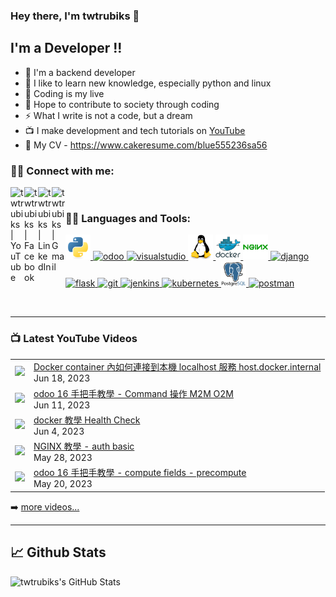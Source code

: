 ### Hey there, I'm twtrubiks 👋

## I'm a Developer !!

- 🔭 I'm a backend developer
- 🌱 I like to learn new knowledge, especially python and linux
- 👯 Coding is my live
- 🥅 Hope to contribute to society through coding
- ⚡  What I write is not a code, but a dream
- 📺 I make development and tech tutorials on [YouTube](https://www.youtube.com/user/blue524326)
- 🔭 My CV - https://www.cakeresume.com/blue555236sa56

### 🙋‍♂️ Connect with me:

[<img align="left" alt="twtrubiks | YouTube" width="22px" src="https://cdn.jsdelivr.net/npm/simple-icons@v3/icons/youtube.svg" />][youtube]
[<img align="left" alt="twtrubiks | Facebook" width="22px" src="https://cdn.jsdelivr.net/npm/simple-icons@v3/icons/facebook.svg" />][facebook]
[<img align="left" alt="twtrubiks | LinkedIn" width="22px" src="https://cdn.jsdelivr.net/npm/simple-icons@v3/icons/linkedin.svg" />][linkedin]
[<img align="left" alt="twtrubiks | Gmail" width="22px" src="https://cdn.jsdelivr.net/npm/simple-icons@v3/icons/gmail.svg" />][gmail]

<br />

### 👨‍💻 Languages and Tools:

<p align="left"> <a href="https://www.python.org" target="_blank"> <img src="https://raw.githubusercontent.com/devicons/devicon/master/icons/python/python-original.svg" alt="python" width="40" height="40"/> <a href="https://www.odoo.com/" target="_blank"> <img src="https://upload.wikimedia.org/wikipedia/commons/thumb/5/50/Odoo_logo.svg/320px-Odoo_logo.svg.png" alt="odoo" width="65" height="40"/> </a> <a href="https://code.visualstudio.com/" target="_blank"> <img src="https://upload.wikimedia.org/wikipedia/commons/thumb/9/9a/Visual_Studio_Code_1.35_icon.svg/240px-Visual_Studio_Code_1.35_icon.svg.png" alt="visualstudio" width="40" height="40"/> </a> <a href="https://www.linux.org/" target="_blank"> <img src="https://raw.githubusercontent.com/devicons/devicon/master/icons/linux/linux-original.svg" alt="linux" width="40" height="40"/> <a href="https://www.docker.com/" target="_blank"> <img src="https://raw.githubusercontent.com/devicons/devicon/master/icons/docker/docker-original-wordmark.svg" alt="docker" width="40" height="40"/> </a> </a> <a href="https://www.nginx.com" target="_blank"> <img src="https://raw.githubusercontent.com/devicons/devicon/master/icons/nginx/nginx-original.svg" alt="nginx" width="40" height="40"/> </a> </a> <a href="https://www.djangoproject.com/" target="_blank"> <img src="https://upload.wikimedia.org/wikipedia/commons/7/75/Django_logo.svg" alt="django" width="40" height="40"/> </a> <a href="https://flask.palletsprojects.com/" target="_blank"> <img src="https://www.vectorlogo.zone/logos/pocoo_flask/pocoo_flask-icon.svg" alt="flask" width="40" height="40"/> </a> <a href="https://git-scm.com/" target="_blank"> <img src="https://www.vectorlogo.zone/logos/git-scm/git-scm-icon.svg" alt="git" width="40" height="40"/> </a> <a href="https://www.jenkins.io" target="_blank"> <img src="https://www.vectorlogo.zone/logos/jenkins/jenkins-icon.svg" alt="jenkins" width="40" height="40"/> </a> <a href="https://kubernetes.io" target="_blank"> <img src="https://www.vectorlogo.zone/logos/kubernetes/kubernetes-icon.svg" alt="kubernetes" width="40" height="40"/> </a> <a href="https://www.postgresql.org" target="_blank"> <img src="https://raw.githubusercontent.com/devicons/devicon/master/icons/postgresql/postgresql-original-wordmark.svg" alt="postgresql" width="40" height="40"/> </a> <a href="https://postman.com" target="_blank"> <img src="https://www.vectorlogo.zone/logos/getpostman/getpostman-icon.svg" alt="postman" width="40" height="40"/> </a> </p>

<br />

---

### 📺 Latest YouTube Videos

<table>
    <tbody>
<!-- YOUTUBE:START --><tr><td><a href="https://www.youtube.com/watch?v=KbaHWdVej9U"><img width="140px" src="https://i.ytimg.com/vi/KbaHWdVej9U/mqdefault.jpg"></a></td>
<td><a href="https://www.youtube.com/watch?v=KbaHWdVej9U">Docker container 內如何連接到本機 localhost 服務 host.docker.internal</a><br/>Jun 18, 2023</td></tr>
<tr><td><a href="https://www.youtube.com/watch?v=8vqi0r3ba5E"><img width="140px" src="https://i.ytimg.com/vi/8vqi0r3ba5E/mqdefault.jpg"></a></td>
<td><a href="https://www.youtube.com/watch?v=8vqi0r3ba5E">odoo 16 手把手教學 - Command 操作 M2M O2M</a><br/>Jun 11, 2023</td></tr>
<tr><td><a href="https://www.youtube.com/watch?v=QffnQZgvmwE"><img width="140px" src="https://i.ytimg.com/vi/QffnQZgvmwE/mqdefault.jpg"></a></td>
<td><a href="https://www.youtube.com/watch?v=QffnQZgvmwE">docker 教學 Health Check</a><br/>Jun 4, 2023</td></tr>
<tr><td><a href="https://www.youtube.com/watch?v=zWODI3YHb2Y"><img width="140px" src="https://i.ytimg.com/vi/zWODI3YHb2Y/mqdefault.jpg"></a></td>
<td><a href="https://www.youtube.com/watch?v=zWODI3YHb2Y">NGINX 教學 - auth basic</a><br/>May 28, 2023</td></tr>
<tr><td><a href="https://www.youtube.com/watch?v=WtwU_ry-goI"><img width="140px" src="https://i.ytimg.com/vi/WtwU_ry-goI/mqdefault.jpg"></a></td>
<td><a href="https://www.youtube.com/watch?v=WtwU_ry-goI">odoo 16 手把手教學 - compute fields - precompute</a><br/>May 20, 2023</td></tr>
<!-- YOUTUBE:END -->
    </tbody>
</table>

➡️ [more videos...](https://www.youtube.com/user/blue524326)

---

## 📈 Github Stats

<p align="left">
  <img align="left" alt="twtrubiks's GitHub Stats" src="https://github-readme-stats.vercel.app/api?username=twtrubiks&show_icons=true&hide_border=true" />
</p>

[youtube]: https://www.youtube.com/user/blue524326
[linkedin]: https://www.linkedin.com/in/twtrubiks-a09330145/
[facebook]: https://www.facebook.com/TWTRubiks
[gmail]: mailto:twtrubiks@gmail.com
